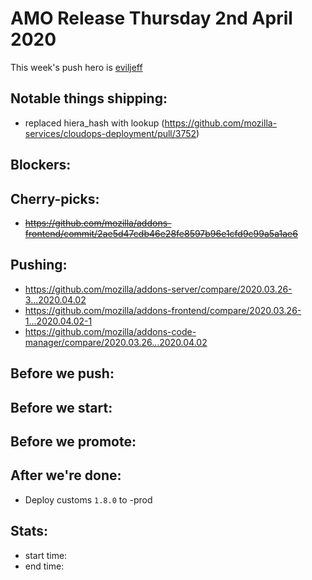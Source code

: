 # AMO Release Thursday 2nd April 2020

This week's push hero is [eviljeff](https://github.com/eviljeff)

## Notable things shipping:
* replaced hiera_hash with lookup (https://github.com/mozilla-services/cloudops-deployment/pull/3752)

## Blockers:

## Cherry-picks:
- ~~https://github.com/mozilla/addons-frontend/commit/2ae5d47cdb46e28fe8597b96e1cfd9c99a5a1ae6~~

## Pushing:

- https://github.com/mozilla/addons-server/compare/2020.03.26-3...2020.04.02
- https://github.com/mozilla/addons-frontend/compare/2020.03.26-1...2020.04.02-1
- https://github.com/mozilla/addons-code-manager/compare/2020.03.26...2020.04.02

## Before we push:

## Before we start:

## Before we promote:

## After we're done:

- Deploy customs `1.8.0` to -prod

## Stats:

- start time:
- end time:
